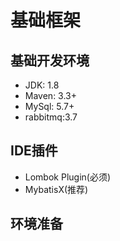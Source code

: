 # 基础框架

## 基础开发环境
* JDK: 1.8
* Maven: 3.3+
* MySql: 5.7+
* rabbitmq:3.7

## IDE插件
* Lombok Plugin(必须)
* MybatisX(推荐)

## 环境准备
